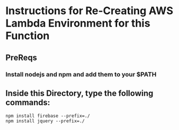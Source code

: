 # Instructions for Re-Creating AWS Lambda Environment for this Function

## PreReqs 
### Install nodejs and npm and add them to your $PATH

## Inside this Directory, type the following commands:
```
npm install firebase --prefix=./
npm install jquery --prefix=./
```